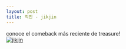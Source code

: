 ```yaml
---
layout: post
title: 직진 - jikjin 
---
```


conoce el comeback más reciente de treasure!<br>
[![jikjin](https://img.youtube.com/vi/ZJaKdBBzUYk/0.jpg)](https://www.youtube.com/watch?v=ZJaKdBBzUYk)
